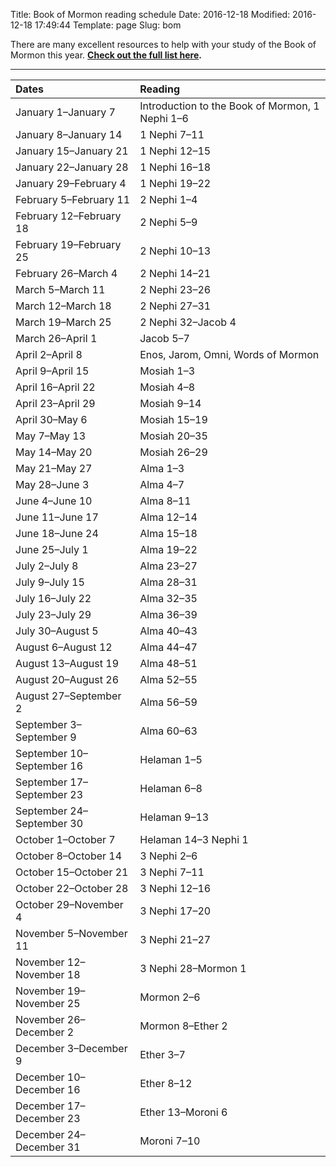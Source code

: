 Title: Book of Mormon reading schedule
Date: 2016-12-18
Modified: 2016-12-18 17:49:44
Template: page
Slug: bom

There are many excellent resources to help with your study of the Book of Mormon this year. **[Check out the full list here](/resources/#the-book-of-mormon).**

---


| Dates                     | Reading                                         |
|:--------------------------|:------------------------------------------------|
| January  1–January  7     | Introduction to the Book of Mormon, 1 Nephi 1–6 |
| January  8–January 14     | 1 Nephi 7–11                                    |
| January 15–January 21     | 1 Nephi 12–15                                   |
| January 22–January 28     | 1 Nephi 16–18                                   |
| January 29–February  4    | 1 Nephi 19–22                                   |
| February  5–February 11   | 2 Nephi 1–4                                     |
| February 12–February 18   | 2 Nephi 5–9                                     |
| February 19–February 25   | 2 Nephi 10–13                                   |
| February 26–March  4      | 2 Nephi 14–21                                   |
| March  5–March 11         | 2 Nephi 23–26                                   |
| March 12–March 18         | 2 Nephi 27–31                                   |
| March 19–March 25         | 2 Nephi 32–Jacob 4                              |
| March 26–April  1         | Jacob 5–7                                       |
| April  2–April  8         | Enos, Jarom, Omni, Words of Mormon              |
| April  9–April 15         | Mosiah 1–3                                      |
| April 16–April 22         | Mosiah 4–8                                      |
| April 23–April 29         | Mosiah 9–14                                     |
| April 30–May  6           | Mosiah 15–19                                    |
| May  7–May 13             | Mosiah 20–35                                    |
| May 14–May 20             | Mosiah 26–29                                    |
| May 21–May 27             | Alma 1–3                                        |
| May 28–June  3            | Alma 4–7                                        |
| June  4–June 10           | Alma 8–11                                       |
| June 11–June 17           | Alma 12–14                                      |
| June 18–June 24           | Alma 15–18                                      |
| June 25–July  1           | Alma 19–22                                      |
| July  2–July  8           | Alma 23–27                                      |
| July  9–July 15           | Alma 28–31                                      |
| July 16–July 22           | Alma 32–35                                      |
| July 23–July 29           | Alma 36–39                                      |
| July 30–August  5         | Alma 40–43                                      |
| August  6–August 12       | Alma 44–47                                      |
| August 13–August 19       | Alma 48–51                                      |
| August 20–August 26       | Alma 52–55                                      |
| August 27–September  2    | Alma 56–59                                      |
| September  3–September  9 | Alma 60–63                                      |
| September 10–September 16 | Helaman 1–5                                     |
| September 17–September 23 | Helaman 6–8                                     |
| September 24–September 30 | Helaman 9–13                                    |
| October  1–October  7     | Helaman 14–3 Nephi 1                            |
| October  8–October 14     | 3 Nephi 2–6                                     |
| October 15–October 21     | 3 Nephi 7–11                                    |
| October 22–October 28     | 3 Nephi 12–16                                   |
| October 29–November  4    | 3 Nephi 17–20                                   |
| November  5–November 11   | 3 Nephi 21–27                                   |
| November 12–November 18   | 3 Nephi 28–Mormon 1                             |
| November 19–November 25   | Mormon 2–6                                      |
| November 26–December  2   | Mormon 8–Ether 2                                |
| December  3–December  9   | Ether 3–7                                       |
| December 10–December 16   | Ether 8–12                                      |
| December 17–December 23   | Ether 13–Moroni 6                               |
| December 24–December 31   | Moroni 7–10                                     |

